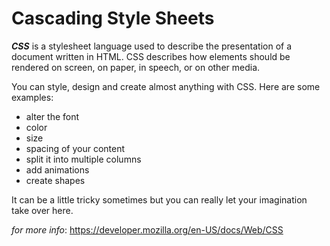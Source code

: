 # Cascading Style Sheets

**_CSS_** is a stylesheet language used to describe the presentation of a document written in HTML. CSS describes how elements should be rendered on screen, on paper, in speech, or on other media. 

You can style, design and create almost anything with CSS. 
Here are some examples:

* alter the font 
* color
* size
* spacing of your content
* split it into multiple columns
* add animations 
* create shapes

It can be a little tricky sometimes but you can really let your imagination take over here. 

*for more info*: https://developer.mozilla.org/en-US/docs/Web/CSS

